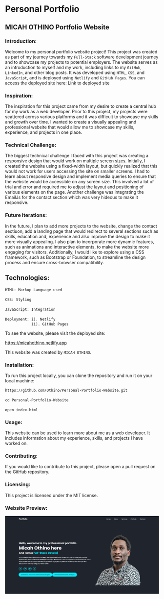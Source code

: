 # Personal Portfolio

## MICAH OTHINO Portfolio Website

### Introduction:

Welcome to my personal portfolio website project! This project was created as part of my journey towards my `Full-Stack` software development journey and to showcase my projects to potential employers. The website serves as an introduction to myself and my work, including links to my `GitHub`, `LinkedIn`, and other blog posts. It was developed using `HTML`, `CSS`, and `JavaScript`, and is deployed using `Netlify` and `GitHub Pages`. You can access the deployed site here: Link to deployed site

### Inspiration:

The inspiration for this project came from my desire to create a central hub for my work as a web developer. Prior to this project, my projects were scattered across various platforms and it was difficult to showcase my skills and growth over time. I wanted to create a visually appealing and professional website that would allow me to showcase my skills, experience, and projects in one place.

### Technical Challenge:

The biggest technical challenge I faced with this project was creating a responsive design that would work on multiple screen sizes. Initially, I created the website using a fixed-width layout, but quickly realized that this would not work for users accessing the site on smaller screens. I had to learn about responsive design and implement media queries to ensure that the website would be accessible on any screen size. This involved a lot of trial and error and required me to adjust the layout and positioning of various elements on the page.
Another challenge was integrating the EmailJs for the contact section which was very hideous to make it responsive.

### Future Iterations:

In the future, I plan to add more projects to the website, change the contact sectiuon, add a landing page that would redirect to several sections such as skills, education and, experience and also improve the design to make it more visually appealing. I also plan to incorporate more dynamic features, such as animations and interactive elements, to make the website more engaging for visitors. Additionally, I would like to explore using a CSS framework, such as Bootstrap or Foundation, to streamline the design process and ensure cross-browser compatibility.

## Technologies:
```
HTML: Markup Language used

CSS: Styling

JavaScript: Integration

Deployment: i). Netlify
            ii). GitHub Pages
```

To see the website, please visit the deployed site:

https://micahothino.netlify.app

This website was created by `MICAH OTHINO`.

### Installation:

To run this project locally, you can clone the repository and run it on your local machine:

```
https://github.com/Othino/Personal-Portfolio-Website.git

cd Personal-Portfolio-Website

open index.html
```

### Usage:

This website can be used to learn more about me as a web developer. It includes information about my experience, skills, and projects I have worked on.

### Contributing:

If you would like to contribute to this project, please open a pull request on the GitHub repository.

### Licensing:

This project is licensed under the MIT license.

### Website Preview:

![Landing Page](images/landing%20page.png)
